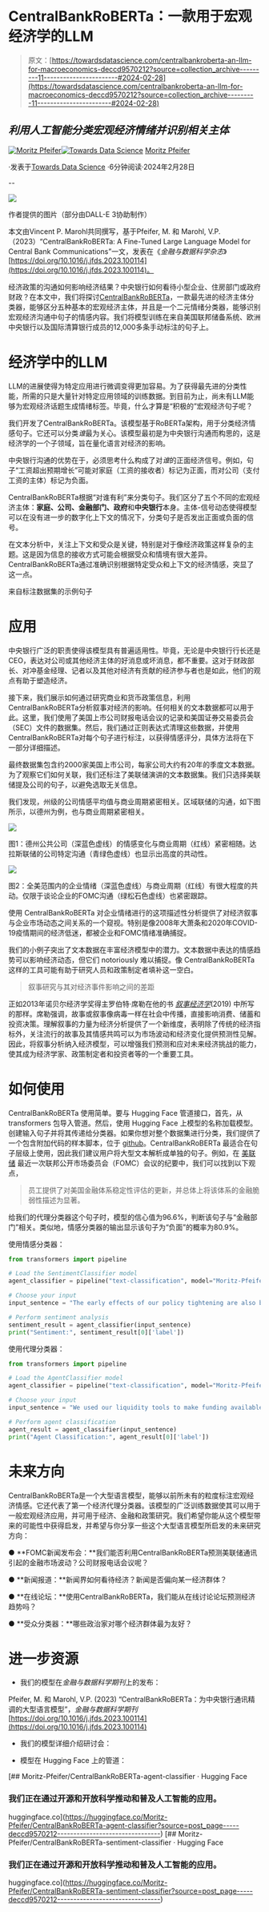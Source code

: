 # CentralBankRoBERTa：一款用于宏观经济学的LLM

> 原文：[https://towardsdatascience.com/centralbankroberta-an-llm-for-macroeconomics-deccd9570212?source=collection_archive---------11-----------------------#2024-02-28](https://towardsdatascience.com/centralbankroberta-an-llm-for-macroeconomics-deccd9570212?source=collection_archive---------11-----------------------#2024-02-28)

## *利用人工智能分类宏观经济情绪并识别相关主体*

[](https://medium.com/@moritzpfeifer?source=post_page---byline--deccd9570212--------------------------------)[![Moritz Pfeifer](../Images/4549b90ba3647c9aa7652c656135b122.png)](https://medium.com/@moritzpfeifer?source=post_page---byline--deccd9570212--------------------------------)[](https://towardsdatascience.com/?source=post_page---byline--deccd9570212--------------------------------)[![Towards Data Science](../Images/a6ff2676ffcc0c7aad8aaf1d79379785.png)](https://towardsdatascience.com/?source=post_page---byline--deccd9570212--------------------------------) [Moritz Pfeifer](https://medium.com/@moritzpfeifer?source=post_page---byline--deccd9570212--------------------------------)

·发表于[Towards Data Science](https://towardsdatascience.com/?source=post_page---byline--deccd9570212--------------------------------) ·6分钟阅读·2024年2月28日

--

![](../Images/d8026f073e2d08b3bfe2211387474a63.png)

作者提供的图片（部分由DALL-E 3协助制作）

本文由Vincent P. Marohl共同撰写，基于Pfeifer, M. 和 Marohl, V.P.（2023）“CentralBankRoBERTa: A Fine-Tuned Large Language Model for Central Bank Communications”一文，发表在《*金融与数据科学杂志*》[https://doi.org/10.1016/j.jfds.2023.100114](https://doi.org/10.1016/j.jfds.2023.100114)。

经济政策的沟通如何影响经济结果？中央银行如何看待小型企业、住房部门或政府财政？在本文中，我们将探讨[CentralBankRoBERTa](https://github.com/Moritz-Pfeifer/CentralBankRoBERTa)，一款最先进的经济主体分类器，能够区分五种基本的宏观经济主体，并且是一个二元情绪分类器，能够识别宏观经济沟通中句子的情感内容。我们将模型训练在来自美国联邦储备系统、欧洲中央银行以及国际清算银行成员的12,000多条手动标注的句子上。

# **经济学中的LLM**

LLM的进展使得为特定应用进行微调变得更加容易。为了获得最先进的分类性能，所需的只是大量针对特定应用领域的训练数据。到目前为止，尚未有LLM能够为宏观经济话题生成情绪标签。毕竟，什么才算是“积极的”宏观经济句子呢？

我们开发了CentralBankRoBERTa。该模型基于RoBERTa架构，用于分类经济情感句子。它还可以分类*谁*最为关心。该模型最初是为中央银行沟通而构思的，这是经济学的一个子领域，旨在量化语言对经济的影响。

中央银行沟通的优势在于，必须思考什么构成了对*谁*的正面经济信号。例如，句子“工资超出预期增长”可能对家庭（工资的接收者）标记为正面，而对公司（支付工资的主体）标记为负面。

CentralBankRoBERTa根据“对谁有利”来分类句子。我们区分了五个不同的宏观经济主体：**家庭、公司、金融部门、政府**和**中央银行**本身。主体-信号动态使得模型可以在没有进一步的数字化上下文的情况下，分类句子是否发出正面或负面的信号。

在文本分析中，关注上下文和受众是关键，特别是对于像经济政策这样复杂的主题。这是因为信息的接收方式可能会根据受众和情境有很大差异。CentralBankRoBERTa通过准确识别根据特定受众和上下文的经济情感，突显了这一点。

来自标注数据集的示例句子

# **应用**

中央银行广泛的职责使得该模型具有普遍适用性。毕竟，无论是中央银行行长还是CEO，表达对公司或其他经济主体的好消息或坏消息，都不重要。这对于财政部长、对冲基金经理、记者以及其他对经济有贡献的经济参与者也是如此，他们的观点有助于塑造经济。

接下来，我们展示如何通过研究商业和货币政策信息，利用CentralBankRoBERTa分析叙事对经济的影响。任何相关的文本数据都可以用于此。这里，我们使用了美国上市公司财报电话会议的记录和美国证券交易委员会（SEC）文件的数据集。然后，我们通过正则表达式清理这些数据，并使用CentralBankRoBERTa对每个句子进行标注，以获得情感评分，具体方法将在下一部分详细描述。

最终数据集包含约2000家美国上市公司，每家公司大约有20年的季度文本数据。为了观察它们如何关联，我们还标注了美联储演讲的文本数据集。我们只选择美联储提及公司的句子，以避免选取无关信息。

我们发现，州级的公司情感平均值与商业周期紧密相关。区域联储的沟通，如下图所示，以德州为例，也与商业周期紧密相关。

![](../Images/f4c5bd6efe34f945e849cc691e1d4d88.png)

图1：德州公共公司（深蓝色虚线）的情感变化与商业周期（红线）紧密相随。达拉斯联储的公司特定沟通（青绿色虚线）也显示出高度的共动性。

![](../Images/5b20d0d1894f5bd2f6628f8622adcb3b.png)

图2：全美范围内的企业情绪（深蓝色虚线）与商业周期（红线）有很大程度的共动。仅限于谈论企业的FOMC沟通（绿松石色虚线）也紧密跟踪。

使用 CentralBankRoBERTa 对企业情绪进行的这项描述性分析提供了对经济叙事与企业市场动态之间关系的一个窥视。特别是像2008年大萧条和2020年COVID-19疫情期间的经济低迷，都被企业和FOMC情绪准确捕捉。

我们的小例子突出了文本数据在丰富经济模型中的潜力。文本数据中表达的情感趋势可以影响经济动态，但它们 notoriously 难以捕捉。像 CentralBankRoBERTa 这样的工具可能有助于研究人员和政策制定者填补这一空白。

> 叙事研究与其对经济事件影响之间的差距

正如2013年诺贝尔经济学奖得主罗伯特·席勒在他的书 [*叙事经济学*](https://press.princeton.edu/books/hardcover/9780691182292/narrative-economics)(2019) 中所写的那样。席勒强调，故事或叙事像病毒一样在社会中传播，直接影响消费、储蓄和投资决策。理解叙事的力量为经济分析提供了一个新维度，表明除了传统的经济指标外，关注流行的故事及其情感共鸣可以为市场波动和经济变化提供预测性见解。因此，将叙事分析纳入经济模型，可以增强我们预测和应对未来经济挑战的能力，使其成为经济学家、政策制定者和投资者等的一个重要工具。

# **如何使用**

CentralBankRoBERTa 使用简单。要与 Hugging Face 管道接口，首先，从 transformers 包导入管道。然后，使用 Hugging Face 上模型的名称加载模型。创建输入句子并将其传递给分类器。如果你想对整个数据集进行分类，我们提供了一个包含附加代码的样本脚本，位于 [github](https://github.com/Moritz-Pfeifer/CentralBankRoBERTa/blob/main/Model_loader/Model_loader.ipynb)。CentralBankRoBERTa 最适合在句子层级上使用，因此我们建议用户将大型文本解析成单独的句子。例如，在 [美联储](https://www.federalreserve.gov/monetarypolicy/fomcminutes20240131.htm) 最近一次联邦公开市场委员会（FOMC）会议的纪要中，我们可以找到以下观点，

> 员工提供了对美国金融体系稳定性评估的更新，并总体上将该体系的金融脆弱性描述为显著。

给我们的代理分类器这个句子时，模型的信心值为96.6%，判断该句子与“金融部门”相关。类似地，情感分类器的输出显示该句子为“负面”的概率为80.9%。

使用情感分类器：

```py
from transformers import pipeline

# Load the SentimentClassifier model
agent_classifier = pipeline("text-classification", model="Moritz-Pfeifer/CentralBankRoBERTa-sentiment-classifier")

# Choose your input
input_sentence = "The early effects of our policy tightening are also becoming visible, especially in sectors like manufacturing and construction that are more sensitive to interest rate changes."

# Perform sentiment analysis
sentiment_result = agent_classifier(input_sentence)
print("Sentiment:", sentiment_result[0]['label'])
```

使用代理分类器：

```py
from transformers import pipeline

# Load the AgentClassifier model
agent_classifier = pipeline("text-classification", model="Moritz-Pfeifer/CentralBankRoBERTa-agent-classifier")

# Choose your input
input_sentence = "We used our liquidity tools to make funding available to banks that might need it."

# Perform agent classification
agent_result = agent_classifier(input_sentence)
print("Agent Classification:", agent_result[0]['label'])
```

# **未来方向**

CentralBankRoBERTa是一个大型语言模型，能够以前所未有的粒度标注宏观经济情感。它还代表了第一个经济代理分类器。该模型的广泛训练数据使其可以用于一般宏观经济应用，并可用于经济、金融和政策研究。我们希望你能从这个模型带来的可能性中获得启发，并希望与你分享一些这个大型语言模型所启发的未来研究方向：

● **FOMC新闻发布会：**我们能否利用CentralBankRoBERTa预测美联储通讯引起的金融市场波动？公司财报电话会议呢？

● **新闻报道：**新闻界如何看待经济？新闻是否偏向某一经济群体？

● **在线论坛：**使用CentralBankRoBERTa，我们能从在线讨论论坛预测经济趋势吗？

● **受众分类器：**哪些政治家对哪个经济群体最为友好？

# 进一步资源

+   我们的模型在*金融与数据科学期刊*上的发布：

Pfeifer, M. 和 Marohl, V.P. (2023) “CentralBankRoBERTa：为中央银行通讯精调的大型语言模型”，*金融与数据科学期刊* [https://doi.org/10.1016/j.jfds.2023.100114](https://doi.org/10.1016/j.jfds.2023.100114)

+   我们的模型详细介绍研讨会：

+   模型在 Hugging Face 上的管道：

[](https://huggingface.co/Moritz-Pfeifer/CentralBankRoBERTa-agent-classifier?source=post_page-----deccd9570212--------------------------------) [## Moritz-Pfeifer/CentralBankRoBERTa-agent-classifier · Hugging Face

### 我们正在通过开源和开放科学推动和普及人工智能的应用。

huggingface.co](https://huggingface.co/Moritz-Pfeifer/CentralBankRoBERTa-agent-classifier?source=post_page-----deccd9570212--------------------------------) [](https://huggingface.co/Moritz-Pfeifer/CentralBankRoBERTa-sentiment-classifier?source=post_page-----deccd9570212--------------------------------) [## Moritz-Pfeifer/CentralBankRoBERTa-sentiment-classifier · Hugging Face

### 我们正在通过开源和开放科学推动和普及人工智能的应用。

huggingface.co](https://huggingface.co/Moritz-Pfeifer/CentralBankRoBERTa-sentiment-classifier?source=post_page-----deccd9570212--------------------------------)

